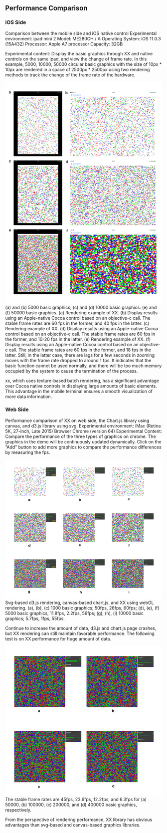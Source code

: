 ## Performance Comparison

### iOS Side
Comparison between the mobile side and iOS native control 
Experimental environment: ipad mini 2
Model: ME280CH / A
Operating System: iOS 11.0.3 (15A432)
Processor: Apple A7 processor
Capacity: 32GB 

Experimental content: Display the basic graphics through XX and native controls on the same ipad, and view the change of frame rate. In this example, 5000, 10000, 50000 circular basic graphics with the size of 10px * 10px are rendered in a space of 2500px * 2500px using two rendering methods to track the change of the frame rate of the hardware.

![Performance iOS](images/performanceiOS.png)
(a) and (b) 5000 basic graphics; (c) and (d) 10000 basic graphics: (e) and (f) 50000 basic graphics. (a) Rendering example of XX. (b) Display results using an Apple-native Cocoa control based on an objective-c call. The stable frame rates are 60 fps in the former, and 40 fps in the latter. (c) Rendering example of XX. (d) Display results using an Apple-native Cocoa control based on an objective-c call. The stable frame rates are 60 fps in the former, and 10-20 fps in the latter. (e) Rendering example of XX. (f) Display results using an Apple-native Cocoa control based on an objective-c call. The stable frame rates are 60 fps in the former, and 18 fps in the latter. Still, in the latter case, there are lags for a few seconds in zooming moves with the frame rate dropped to around 1 fps. It indicates that the basic function cannot be used normally, and there will be too much memory occupied by the system to cause the termination of the process.

xx, which uses texture-based batch rendering, has a significant advantage over Cocoa native controls in displaying large amounts of basic elements. This advantage in the mobile terminal ensures a smooth visualization of more data information.

### Web Side
Performance comparison of XX on web side, the Chart.js library using canvas, and d3.js library using svg.
Experimental environment: iMac (Retina 5K, 27-inch, Late 2015) Browser Chrome (version 64)
Experimental Content: Compare the performance of the three types of graphics on chrome. The graphics in the demo will be continuously updated dynamically. Click on the “Add” button to add more graphics to compare the performance differences by measuring the fps.

![Performance Web](images/performanceWeb.png)
Svg-based d3.js rendering, canvas-based chart.js, and XX using webGL rendering.
(a), (b), (c) 1000 basic graphics; 50fps, 26fps, 60fps;
(d), (e), (f) 5000 basic graphics; 11.8fps, 2.2fps, 56fps;
(g), (h), (i) 10000 basic graphics; 5.7fps, 1fps, 55fps.

Continue to increase the amount of data, d3.js and chart.js page crashes, but XX rendering can still maintain favorable performance. The following test is on XX performance for huge amount of data.

![Performance Web2](images/performanceWeb2.png)
The stable frame rates are 45fps, 23.6fps, 12.2fps, and 6.3fps for (a) 50000, (b) 100000, (c) 200000, and (d) 400000 basic graphics, respectively.

From the perspective of rendering performance, XX library has obvious advantages than svg-based and canvas-based graphics libraries.